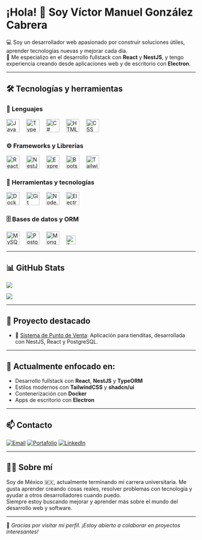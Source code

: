 # ¡Hola! 👋 Soy Víctor Manuel González Cabrera

💻 Soy un desarrollador web apasionado por construir soluciones útiles, aprender tecnologías nuevas y mejorar cada día.  
🎯 Me especializo en el desarrollo fullstack con **React** y **NestJS**, y tengo experiencia creando desde aplicaciones web y de escritorio con **Electron**.

---

## 🛠️ Tecnologías y herramientas

### 🧠 Lenguajes
<div align="left">
  <img src="https://cdn.jsdelivr.net/gh/devicons/devicon/icons/javascript/javascript-original.svg" height="35" alt="JavaScript" />
  <img width="10" />
  <img src="https://cdn.jsdelivr.net/gh/devicons/devicon/icons/typescript/typescript-original.svg" height="35" alt="TypeScript" />
  <img width="10" />
  <img src="https://cdn.jsdelivr.net/gh/devicons/devicon/icons/csharp/csharp-original.svg" height="35" alt="C#" />
  <img width="10" />
  <img src="https://cdn.jsdelivr.net/gh/devicons/devicon/icons/html5/html5-original.svg" height="35" alt="HTML" />
  <img width="10" />
  <img src="https://cdn.jsdelivr.net/gh/devicons/devicon/icons/css3/css3-original.svg" height="35" alt="CSS" />
</div>

### ⚙️ Frameworks y Librerías
<div align="left">
  <img src="https://cdn.jsdelivr.net/gh/devicons/devicon/icons/react/react-original.svg" height="35" alt="React" />
  <img width="10" />
  <img src="https://cdn.jsdelivr.net/gh/devicons/devicon/icons/nestjs/nestjs-original.svg" height="35" alt="NestJS" />
  <img width="10" />
  <img src="https://cdn.jsdelivr.net/gh/devicons/devicon/icons/express/express-original.svg" height="35" alt="Express" />
  <img width="10" />
  <img src="https://cdn.jsdelivr.net/gh/devicons/devicon/icons/bootstrap/bootstrap-original.svg" height="35" alt="Bootstrap" />
  <img width="10" />
  <img src="https://cdn.jsdelivr.net/gh/devicons/devicon/icons/tailwindcss/tailwindcss-original.svg" height="35" alt="TailwindCSS" />
</div>

### 🧩 Herramientas y tecnologías
<div align="left">
  <img src="https://cdn.jsdelivr.net/gh/devicons/devicon/icons/docker/docker-original.svg" height="35" alt="Docker" />
  <img width="10" />
  <img src="https://cdn.jsdelivr.net/gh/devicons/devicon/icons/git/git-original.svg" height="35" alt="Git" />
  <img width="10" />
  <img src="https://cdn.jsdelivr.net/gh/devicons/devicon/icons/nodejs/nodejs-original.svg" height="35" alt="Node.js" />
  <img width="10" />
  <img src="https://cdn.jsdelivr.net/gh/devicons/devicon/icons/electron/electron-original.svg" height="35" alt="Electron" />
</div>

### 🗄️ Bases de datos y ORM
<div align="left">
  <img src="https://cdn.jsdelivr.net/gh/devicons/devicon/icons/mysql/mysql-original.svg" height="35" alt="MySQL" />
  <img width="10" />
  <img src="https://cdn.jsdelivr.net/gh/devicons/devicon/icons/postgresql/postgresql-original.svg" height="35" alt="PostgreSQL" />
  <img width="10" />
  <img src="https://cdn.jsdelivr.net/gh/devicons/devicon/icons/mongodb/mongodb-original.svg" height="35" alt="MongoDB" />
  <img width="10" />
  <img src="https://img.shields.io/badge/TypeORM-E83524?style=for-the-badge&logo=typeorm&logoColor=white" height="25" alt="TypeORM" />
</div>

---

## 📊 GitHub Stats

<p>
  <img align="center" src="https://github-readme-stats.vercel.app/api?username=VictorMGCYT&show_icons=true&theme=transparent" />
</p>

<p>
  <img align="center" src="https://github-readme-stats.vercel.app/api/top-langs?username=VictorMGCYT&layout=compact&theme=transparent" />
</p>

---

## 💼 Proyecto destacado

- 🛒 [Sistema de Punto de Venta]([https://github.com/VictorMGCYT/POS-System](https://github.com/VictorMGCYT/POS-frontend)): Aplicación para tienditas, desarrollada con NestJS, React y PostgreSQL.

---

## 🚀 Actualmente enfocado en:
- Desarrollo fullstack con **React**, **NestJS** y **TypeORM**
- Estilos modernos con **TailwindCSS** y **shadcn/ui**
- Contenerización con **Docker**
- Apps de escritorio con **Electron**

---

## 📫 Contacto

[![Email](https://img.shields.io/badge/Correo-victormgc2003@gmail.com-blue?style=flat&logo=gmail)](mailto:victormgc2003@gmail.com)
[![Portafolio](https://img.shields.io/badge/Portafolio-Web-000?style=flat&logo=githubpages)](https://victormgcyt.github.io/Portafolio/)
[![LinkedIn](https://img.shields.io/badge/LinkedIn-Víctor_González-blue?style=flat&logo=linkedin)](https://www.linkedin.com/in/victor-manuel-gonz%C3%A1lez-cabrera-9b0121337?utm_source=share&utm_campaign=share_via&utm_content=profile&utm_medium=android_app)

---

## 🙋‍♂️ Sobre mí

Soy de México 🇲🇽, actualmente terminando mi carrera universitaria. Me gusta aprender creando cosas reales, resolver problemas con tecnología y ayudar a otros desarrolladores cuando puedo.  
Siempre estoy buscando mejorar y aprender más sobre el mundo del desarrollo web y software.

---

🌟 *Gracias por visitar mi perfil. ¡Estoy abierto a colaborar en proyectos interesantes!*
